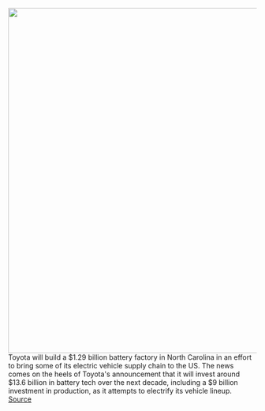 <img src='https://cdn.vox-cdn.com/thumbor/T1PAUoxlHsU9NUv7H9zYuUiMBMw=/0x0:2040x1360/1200x800/filters:focal(857x517:1183x843)/cdn.vox-cdn.com/uploads/chorus_image/image/70236363/akrales_180328_2351_0623.0.jpg' width='700px' /><br/>
Toyota will build a $1.29 billion battery factory in North Carolina in an effort to bring some of its electric vehicle supply chain to the US. The news comes on the heels of Toyota's announcement that it will invest around $13.6 billion in battery tech over the next decade, including a $9 billion investment in production, as it attempts to electrify its vehicle lineup.
<a href='https://www.theverge.com/2021/12/6/22820925/toyota-battery-factory-north-carolina-electric-vehicle-ev'> Source <a/>